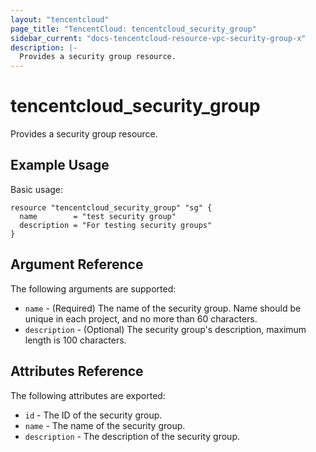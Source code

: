 ```yaml
---
layout: "tencentcloud"
page_title: "TencentCloud: tencentcloud_security_group"
sidebar_current: "docs-tencentcloud-resource-vpc-security-group-x"
description: |-
  Provides a security group resource.
---
```


# tencentcloud_security_group

Provides a security group resource.

## Example Usage

Basic usage:

```hcl
resource "tencentcloud_security_group" "sg" {
  name        = "test security group"
  description = "For testing security groups"
}
```

## Argument Reference

The following arguments are supported:

* `name` - (Required) The name of the security group. Name should be unique in each project, and no more than 60 characters.
* `description` - (Optional) The security group's description, maximum length is 100 characters.

## Attributes Reference

The following attributes are exported:

* `id` - The ID of the security group.
* `name` - The name of the security group.
* `description` - The description of the security group.
